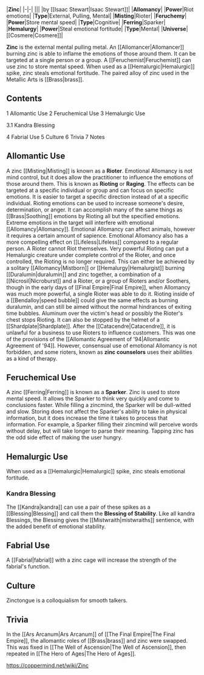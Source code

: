 |**Zinc**|
|-|-|
|||
|by [[Isaac Stewart\|Isaac Stewart]]|
|**Allomancy**|
|**Power**|Riot emotions|
|**Type**|External, Pulling, Mental|
|**Misting**|Rioter|
|**Feruchemy**|
|**Power**|Store mental speed|
|**Type**|Cognitive|
|**Ferring**|Sparker|
|**Hemalurgy**|
|**Power**|Steal emotional fortitude|
|**Type**|Mental|
|**Universe**|[[Cosmere\|Cosmere]]|

**Zinc** is the external mental pulling metal. An [[Allomancer\|Allomancer]] burning zinc is able to inflame the emotions of those around them. It can be targeted at a single person or a group. A [[Feruchemist\|Feruchemist]] can use zinc to store mental speed. When used as a [[Hemalurgic\|Hemalurgic]] spike, zinc steals emotional fortitude.
The paired alloy of zinc used in the Metallic Arts is [[Brass\|brass]].

## Contents

1 Allomantic Use
2 Feruchemical Use
3 Hemalurgic Use

3.1 Kandra Blessing


4 Fabrial Use
5 Culture
6 Trivia
7 Notes


## Allomantic Use
A zinc [[Misting\|Misting]] is known as a **Rioter**. Emotional Allomancy is not mind control, but it does allow the practitioner to influence the emotions of those around them. This is known as **Rioting** or **Raging**. The effects can be targeted at a specific individual or group and can focus on specific emotions. It is easier to target a specific direction instead of at a specific individual.
Rioting emotions can be used to increase someone's desire, determination, or anger. It can accomplish many of the same things as [[Brass\|Soothing]] emotions by Rioting all but the specified emotions. Extreme emotions in the target will interfere with emotional [[Allomancy\|Allomancy]]. Emotional Allomancy can affect animals, however it requires a certain amount of sapience. Emotional Allomancy also has a more compelling effect on [[Lifeless\|Lifeless]] compared to a regular person. A Rioter cannot Riot themselves.
Very powerful Rioting can put a Hemalurgic creature under complete control of the Rioter, and once controlled, the Rioting is no longer required. This can either be achieved by a solitary [[Allomancy\|Mistborn]] or [[Hemalurgy\|Hemalurgist]] burning [[Duralumin\|duralumin]] and zinc together, a combination of a [[Nicrosil\|Nicroburst]] and a Rioter, or a group of Rioters and/or Soothers, though in the early days of [[Final Empire\|Final Empire]], when Allomancy was much more powerful, a single Rioter was able to do it.
Rioting inside of a [[Bendalloy\|speed bubble]] could give the same effects as burning duralumin, and can still be aimed without the normal hindrances of exiting time bubbles. Aluminum over the victim's head or possibly the Rioter's chest stops Rioting. It can also be stopped by the helmet of a [[Shardplate\|Shardplate]].
After the [[Catacendre\|Catacendre]], it is unlawful for a business to use Rioters to influence customers. This was one of the provisions of the [[Allomantic Agreement of '94\|Allomantic Agreement of '94]]. However, consensual use of emotional Allomancy is not forbidden, and some rioters, known as **zinc counselors** uses their abilities as a kind of therapy.

## Feruchemical Use
A zinc [[Ferring\|Ferring]] is known as a **Sparker**. Zinc is used to store mental speed. It allows the Sparker to think very quickly and come to conclusions faster. While filling a zincmind, the Sparker will be dull-witted and slow. Storing does not affect the Sparker's ability to take in physical information, but it does increase the time it takes to process that information. For example, a Sparker filling their zincmind will perceive words without delay, but will take longer to parse their meaning. Tapping zinc has the odd side effect of making the user hungry.

## Hemalurgic Use
When used as a [[Hemalurgic\|Hemalurgic]] spike, zinc steals emotional fortitude.

### Kandra Blessing
The [[Kandra\|kandra]] can use a pair of these spikes as a [[Blessing\|Blessing]] and call them the **Blessing of Stability**. Like all kandra Blessings, the Blessing gives the [[Mistwraith\|mistwraiths]] sentience, with the added benefit of emotional stability.

## Fabrial Use
A [[Fabrial\|fabrial]] with a zinc cage will increase the strength of the fabrial's function.

## Culture
Zinctongue is a colloquialism for smooth talkers.

## Trivia
In the [[Ars Arcanum\|Ars Arcanum]] of [[The Final Empire\|The Final Empire]], the allomantic roles of [[Brass\|brass]] and zinc were swapped. This was fixed in [[The Well of Ascension\|The Well of Ascension]], then repeated in [[The Hero of Ages\|The Hero of Ages]].



https://coppermind.net/wiki/Zinc